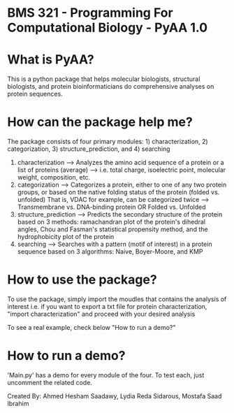 # BMS 321 - Programming For Computational Biology - PyAA 1.0

# What is PyAA?

This is a python package that helps molecular biologists, structural biologists, and protein bioinformaticians do comprehensive analyses on protein sequences. 

# How can the package help me?

The package consists of four primary modules: 1) characterization, 2) categorization, 3) structure_prediction, and 4) searching

1) characterization --> Analyzes the amino acid sequence of a protein or a list of proteins (average) --> i.e. total charge, isoelectric point, molecular weight, composition, etc.
2) categorization --> Categorizes a protein, either to one of any two protein groups, or based on the native folding status of the protein (folded vs. unfolded)
That is, VDAC for example, can be categorized twice --> Transmembrane vs. DNA-binding protein OR Folded vs. Unfolded
3) structure_prediction --> Predicts the secondary structure of the protein based on 3 methods: ramachandran plot of the protein's dihedral angles, Chou and Fasman's statistical propensity method, and the hydrophobicity plot of the protein
4) searching --> Searches with a pattern (motif of interest) in a protein sequence based on 3 algorithms: Naive, Boyer-Moore, and KMP

# How to use the package?

To use the package, simply import the moudles that contains the analysis of interest
i.e. if you want to export a txt file for protein characterization, "import characterization" and proceed with your desired analysis

To see a real example, check below "How to run a demo?"

# How to run a demo?

'Main.py' has a demo for every module of the four. To test each, just uncomment the related code.

Created By: Ahmed Hesham Saadawy, Lydia Reda Sidarous, Mostafa Saad Ibrahim
